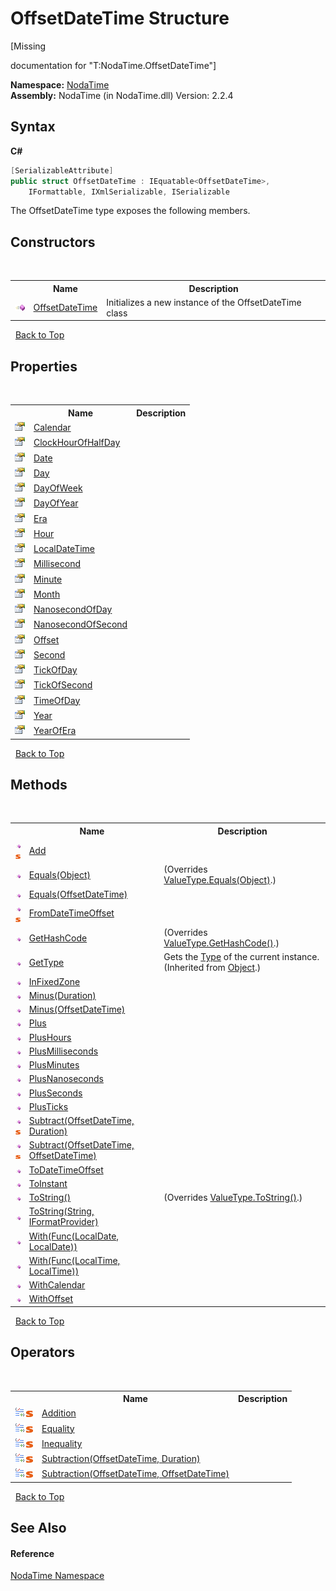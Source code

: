 # OffsetDateTime Structure
 

\[Missing <summary> documentation for "T:NodaTime.OffsetDateTime"\]

**Namespace:**&nbsp;<a href="N_NodaTime">NodaTime</a><br />**Assembly:**&nbsp;NodaTime (in NodaTime.dll) Version: 2.2.4

## Syntax

**C#**<br />
``` C#
[SerializableAttribute]
public struct OffsetDateTime : IEquatable<OffsetDateTime>, 
	IFormattable, IXmlSerializable, ISerializable
```

The OffsetDateTime type exposes the following members.


## Constructors
&nbsp;<table><tr><th></th><th>Name</th><th>Description</th></tr><tr><td>![Public method](media/pubmethod.gif "Public method")</td><td><a href="M_NodaTime_OffsetDateTime__ctor">OffsetDateTime</a></td><td>
Initializes a new instance of the OffsetDateTime class</td></tr></table>&nbsp;
<a href="#offsetdatetime-structure">Back to Top</a>

## Properties
&nbsp;<table><tr><th></th><th>Name</th><th>Description</th></tr><tr><td>![Public property](media/pubproperty.gif "Public property")</td><td><a href="P_NodaTime_OffsetDateTime_Calendar">Calendar</a></td><td /></tr><tr><td>![Public property](media/pubproperty.gif "Public property")</td><td><a href="P_NodaTime_OffsetDateTime_ClockHourOfHalfDay">ClockHourOfHalfDay</a></td><td /></tr><tr><td>![Public property](media/pubproperty.gif "Public property")</td><td><a href="P_NodaTime_OffsetDateTime_Date">Date</a></td><td /></tr><tr><td>![Public property](media/pubproperty.gif "Public property")</td><td><a href="P_NodaTime_OffsetDateTime_Day">Day</a></td><td /></tr><tr><td>![Public property](media/pubproperty.gif "Public property")</td><td><a href="P_NodaTime_OffsetDateTime_DayOfWeek">DayOfWeek</a></td><td /></tr><tr><td>![Public property](media/pubproperty.gif "Public property")</td><td><a href="P_NodaTime_OffsetDateTime_DayOfYear">DayOfYear</a></td><td /></tr><tr><td>![Public property](media/pubproperty.gif "Public property")</td><td><a href="P_NodaTime_OffsetDateTime_Era">Era</a></td><td /></tr><tr><td>![Public property](media/pubproperty.gif "Public property")</td><td><a href="P_NodaTime_OffsetDateTime_Hour">Hour</a></td><td /></tr><tr><td>![Public property](media/pubproperty.gif "Public property")</td><td><a href="P_NodaTime_OffsetDateTime_LocalDateTime">LocalDateTime</a></td><td /></tr><tr><td>![Public property](media/pubproperty.gif "Public property")</td><td><a href="P_NodaTime_OffsetDateTime_Millisecond">Millisecond</a></td><td /></tr><tr><td>![Public property](media/pubproperty.gif "Public property")</td><td><a href="P_NodaTime_OffsetDateTime_Minute">Minute</a></td><td /></tr><tr><td>![Public property](media/pubproperty.gif "Public property")</td><td><a href="P_NodaTime_OffsetDateTime_Month">Month</a></td><td /></tr><tr><td>![Public property](media/pubproperty.gif "Public property")</td><td><a href="P_NodaTime_OffsetDateTime_NanosecondOfDay">NanosecondOfDay</a></td><td /></tr><tr><td>![Public property](media/pubproperty.gif "Public property")</td><td><a href="P_NodaTime_OffsetDateTime_NanosecondOfSecond">NanosecondOfSecond</a></td><td /></tr><tr><td>![Public property](media/pubproperty.gif "Public property")</td><td><a href="P_NodaTime_OffsetDateTime_Offset">Offset</a></td><td /></tr><tr><td>![Public property](media/pubproperty.gif "Public property")</td><td><a href="P_NodaTime_OffsetDateTime_Second">Second</a></td><td /></tr><tr><td>![Public property](media/pubproperty.gif "Public property")</td><td><a href="P_NodaTime_OffsetDateTime_TickOfDay">TickOfDay</a></td><td /></tr><tr><td>![Public property](media/pubproperty.gif "Public property")</td><td><a href="P_NodaTime_OffsetDateTime_TickOfSecond">TickOfSecond</a></td><td /></tr><tr><td>![Public property](media/pubproperty.gif "Public property")</td><td><a href="P_NodaTime_OffsetDateTime_TimeOfDay">TimeOfDay</a></td><td /></tr><tr><td>![Public property](media/pubproperty.gif "Public property")</td><td><a href="P_NodaTime_OffsetDateTime_Year">Year</a></td><td /></tr><tr><td>![Public property](media/pubproperty.gif "Public property")</td><td><a href="P_NodaTime_OffsetDateTime_YearOfEra">YearOfEra</a></td><td /></tr></table>&nbsp;
<a href="#offsetdatetime-structure">Back to Top</a>

## Methods
&nbsp;<table><tr><th></th><th>Name</th><th>Description</th></tr><tr><td>![Public method](media/pubmethod.gif "Public method")![Static member](media/static.gif "Static member")</td><td><a href="M_NodaTime_OffsetDateTime_Add">Add</a></td><td /></tr><tr><td>![Public method](media/pubmethod.gif "Public method")</td><td><a href="M_NodaTime_OffsetDateTime_Equals_1">Equals(Object)</a></td><td> (Overrides <a href="http://msdn2.microsoft.com/en-us/library/2dts52z7" target="_blank">ValueType.Equals(Object)</a>.)</td></tr><tr><td>![Public method](media/pubmethod.gif "Public method")</td><td><a href="M_NodaTime_OffsetDateTime_Equals">Equals(OffsetDateTime)</a></td><td /></tr><tr><td>![Public method](media/pubmethod.gif "Public method")![Static member](media/static.gif "Static member")</td><td><a href="M_NodaTime_OffsetDateTime_FromDateTimeOffset">FromDateTimeOffset</a></td><td /></tr><tr><td>![Public method](media/pubmethod.gif "Public method")</td><td><a href="M_NodaTime_OffsetDateTime_GetHashCode">GetHashCode</a></td><td> (Overrides <a href="http://msdn2.microsoft.com/en-us/library/y3509fc2" target="_blank">ValueType.GetHashCode()</a>.)</td></tr><tr><td>![Public method](media/pubmethod.gif "Public method")</td><td><a href="http://msdn2.microsoft.com/en-us/library/dfwy45w9" target="_blank">GetType</a></td><td>
Gets the <a href="http://msdn2.microsoft.com/en-us/library/42892f65" target="_blank">Type</a> of the current instance.
 (Inherited from <a href="http://msdn2.microsoft.com/en-us/library/e5kfa45b" target="_blank">Object</a>.)</td></tr><tr><td>![Public method](media/pubmethod.gif "Public method")</td><td><a href="M_NodaTime_OffsetDateTime_InFixedZone">InFixedZone</a></td><td /></tr><tr><td>![Public method](media/pubmethod.gif "Public method")</td><td><a href="M_NodaTime_OffsetDateTime_Minus">Minus(Duration)</a></td><td /></tr><tr><td>![Public method](media/pubmethod.gif "Public method")</td><td><a href="M_NodaTime_OffsetDateTime_Minus_1">Minus(OffsetDateTime)</a></td><td /></tr><tr><td>![Public method](media/pubmethod.gif "Public method")</td><td><a href="M_NodaTime_OffsetDateTime_Plus">Plus</a></td><td /></tr><tr><td>![Public method](media/pubmethod.gif "Public method")</td><td><a href="M_NodaTime_OffsetDateTime_PlusHours">PlusHours</a></td><td /></tr><tr><td>![Public method](media/pubmethod.gif "Public method")</td><td><a href="M_NodaTime_OffsetDateTime_PlusMilliseconds">PlusMilliseconds</a></td><td /></tr><tr><td>![Public method](media/pubmethod.gif "Public method")</td><td><a href="M_NodaTime_OffsetDateTime_PlusMinutes">PlusMinutes</a></td><td /></tr><tr><td>![Public method](media/pubmethod.gif "Public method")</td><td><a href="M_NodaTime_OffsetDateTime_PlusNanoseconds">PlusNanoseconds</a></td><td /></tr><tr><td>![Public method](media/pubmethod.gif "Public method")</td><td><a href="M_NodaTime_OffsetDateTime_PlusSeconds">PlusSeconds</a></td><td /></tr><tr><td>![Public method](media/pubmethod.gif "Public method")</td><td><a href="M_NodaTime_OffsetDateTime_PlusTicks">PlusTicks</a></td><td /></tr><tr><td>![Public method](media/pubmethod.gif "Public method")![Static member](media/static.gif "Static member")</td><td><a href="M_NodaTime_OffsetDateTime_Subtract">Subtract(OffsetDateTime, Duration)</a></td><td /></tr><tr><td>![Public method](media/pubmethod.gif "Public method")![Static member](media/static.gif "Static member")</td><td><a href="M_NodaTime_OffsetDateTime_Subtract_1">Subtract(OffsetDateTime, OffsetDateTime)</a></td><td /></tr><tr><td>![Public method](media/pubmethod.gif "Public method")</td><td><a href="M_NodaTime_OffsetDateTime_ToDateTimeOffset">ToDateTimeOffset</a></td><td /></tr><tr><td>![Public method](media/pubmethod.gif "Public method")</td><td><a href="M_NodaTime_OffsetDateTime_ToInstant">ToInstant</a></td><td /></tr><tr><td>![Public method](media/pubmethod.gif "Public method")</td><td><a href="M_NodaTime_OffsetDateTime_ToString">ToString()</a></td><td> (Overrides <a href="http://msdn2.microsoft.com/en-us/library/wb77sz3h" target="_blank">ValueType.ToString()</a>.)</td></tr><tr><td>![Public method](media/pubmethod.gif "Public method")</td><td><a href="M_NodaTime_OffsetDateTime_ToString_1">ToString(String, IFormatProvider)</a></td><td /></tr><tr><td>![Public method](media/pubmethod.gif "Public method")</td><td><a href="M_NodaTime_OffsetDateTime_With">With(Func(LocalDate, LocalDate))</a></td><td /></tr><tr><td>![Public method](media/pubmethod.gif "Public method")</td><td><a href="M_NodaTime_OffsetDateTime_With_1">With(Func(LocalTime, LocalTime))</a></td><td /></tr><tr><td>![Public method](media/pubmethod.gif "Public method")</td><td><a href="M_NodaTime_OffsetDateTime_WithCalendar">WithCalendar</a></td><td /></tr><tr><td>![Public method](media/pubmethod.gif "Public method")</td><td><a href="M_NodaTime_OffsetDateTime_WithOffset">WithOffset</a></td><td /></tr></table>&nbsp;
<a href="#offsetdatetime-structure">Back to Top</a>

## Operators
&nbsp;<table><tr><th></th><th>Name</th><th>Description</th></tr><tr><td>![Public operator](media/puboperator.gif "Public operator")![Static member](media/static.gif "Static member")</td><td><a href="M_NodaTime_OffsetDateTime_op_Addition">Addition</a></td><td /></tr><tr><td>![Public operator](media/puboperator.gif "Public operator")![Static member](media/static.gif "Static member")</td><td><a href="M_NodaTime_OffsetDateTime_op_Equality">Equality</a></td><td /></tr><tr><td>![Public operator](media/puboperator.gif "Public operator")![Static member](media/static.gif "Static member")</td><td><a href="M_NodaTime_OffsetDateTime_op_Inequality">Inequality</a></td><td /></tr><tr><td>![Public operator](media/puboperator.gif "Public operator")![Static member](media/static.gif "Static member")</td><td><a href="M_NodaTime_OffsetDateTime_op_Subtraction">Subtraction(OffsetDateTime, Duration)</a></td><td /></tr><tr><td>![Public operator](media/puboperator.gif "Public operator")![Static member](media/static.gif "Static member")</td><td><a href="M_NodaTime_OffsetDateTime_op_Subtraction_1">Subtraction(OffsetDateTime, OffsetDateTime)</a></td><td /></tr></table>&nbsp;
<a href="#offsetdatetime-structure">Back to Top</a>

## See Also


#### Reference
<a href="N_NodaTime">NodaTime Namespace</a><br />